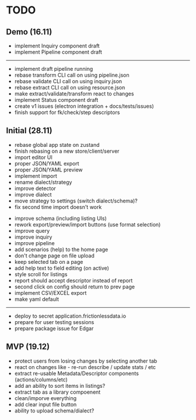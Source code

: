 # TODO

## Demo (16.11)

+ implement Inquiry component draft
+ implement Pipeline component draft
---
+ implement draft pipeline running
+ rebase transform CLI call on using pipeline.json
+ rebase validate CLI call on using inquiry.json
+ rebase extract CLI call on using resource.json
+ make extract/validate/transform react to changes
+ implement Status component draft
+ create v1 issues (electron integration + docs/tests/issues)
+ finish support for fk/check/step descriptors

## Initial (28.11)

+ rebase global app state on zustand
+ finish rebasing on a new store/client/server
+ import editor UI
+ proper JSON/YAML export
+ proper JSON/YAML preview
+ implement import
+ rename dialect/strategy
+ improve detector
+ improve dialect
+ move strategy to settings (switch dialect/schema)?
+ fix second time import doesn't work
- improve schema (including listing UIs)
- rework export/preview/import buttons (use format selection)
- improve query
- improve inquiry
- improve pipeline
- add scenarios (help) to the home page
- don't change page on file upload
- keep selected tab on a page
- add help text to field editing (on active)
- style scroll for listings
- report should accept descriptor instead of report
- second click on config should return to prev page
- implement CSV/EXCEL export
- make yaml default
- ---
- deploy to secret application.frictionlessdata.io
- prepare for user testing sessions
- prepare package issue for Edgar

## MVP (19.12)

- protect users from losing changes by selecting another tab
- react on changes like - re-run describe / update stats / etc
- extract re-usable Metadata/Descriptor components (actions/columns/etc)
- add an ability to sort items in listings?
- extract tab as a library compoenent
- clean/imporve everything
- add clear input file button
- ability to upload schema/dialect?
